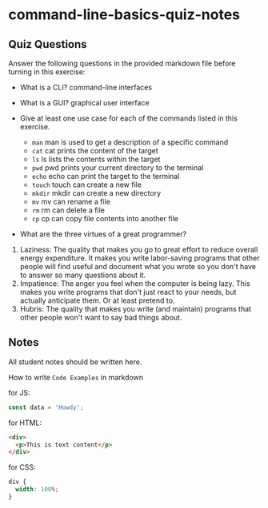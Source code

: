 # command-line-basics-quiz-notes

## Quiz Questions

Answer the following questions in the provided markdown file before turning in this exercise:

- What is a CLI?
  command-line interfaces
- What is a GUI?
  graphical user interface
- Give at least one use case for each of the commands listed in this exercise.

  - `man`
    man is used to get a description of a specific command
  - `cat`
    cat prints the content of the target
  - `ls`
    ls lists the contents within the target
  - `pwd`
    pwd prints your current directory to the terminal
  - `echo`
    echo can print the target to the terminal
  - `touch`
    touch can create a new file
  - `mkdir`
    mkdir can create a new directory
  - `mv`
    mv can rename a file
  - `rm`
    rm can delete a file
  - `cp`
    cp can copy file contents into another file

- What are the three virtues of a great programmer?

1. Laziness: The quality that makes you go to great effort to reduce overall energy expenditure. It makes you write labor-saving programs that other people will find useful and document what you wrote so you don't have to answer so many questions about it.
2. Impatience: The anger you feel when the computer is being lazy. This makes you write programs that don't just react to your needs, but actually anticipate them. Or at least pretend to.
3. Hubris: The quality that makes you write (and maintain) programs that other people won't want to say bad things about.

## Notes

All student notes should be written here.

How to write `Code Examples` in markdown

for JS:

```javascript
const data = 'Howdy';
```

for HTML:

```html
<div>
  <p>This is text content</p>
</div>
```

for CSS:

```css
div {
  width: 100%;
}
```

